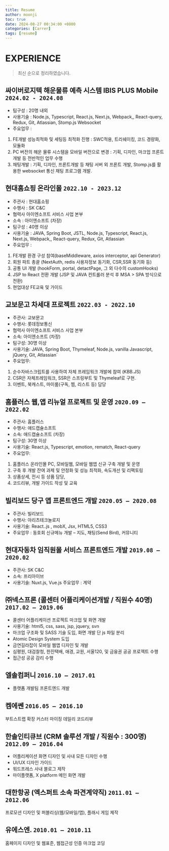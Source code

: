 ```yaml
---
title: Resume
author: moonji
toc: true
date: 2024-08-27 00:34:00 +0800
categories: [Carrer]
tags: [resume]
---
```



# EXPERIENCE 
> 최신 순으로 정리하였습니다.

## 싸이버로지텍 해운물류 예측 시스템 IBIS PLUS Mobile `2024.02 - 2024.08`

- 팀구성 : 20명 내외
- 사용기술 : Node.js, Typescript, React.js, Next.js, Webpack,, React-query, Redux, Git,  Atlassian, Stomp.js Websocket
- 주요업무 :  
1. FE개발 성능최적화 및 세팅등 최적화 진행 : SWC적용, 트리쉐이킹, 코드 경량화, 모듈화
2. PC 버전의 해운 물류 시스템을 모바일 버전으로 변경 : 기획, 디자인, 마크업 프론트 개발 등 전반적인 업무 수행
3. 채팅개발 : 기획, 디자인, 프론트개발 등 채팅 서버 외 프론트 개발, Stomp.js를 활용한 websocket 통신 채팅 프로그램 개발.

## 현대홈쇼핑 온라인몰 `2022.10 - 2023.12`

- 주관사 : 현대홈쇼핑
- 수행사 : SK C&C
- 협력사 아이엔소프트 서비스 사업 본부
- 소속 : 아이엔소프트 (차장)
- 팀구성 : 40명 이상
- 사용기술 : JAVA, Spring Boot, JSTL, Node.js, Typescript, React.js, Next.js, Webpack,, React-query, Redux, Git,  Atlassian
- 주요업무 :  
1. FE개발 환경 구성 참여(baseMiddleware, axios interceptor, api Generator) 
2. 회원 파트 총괄 (NextAuth, redis 사용자정보 동기화, CSR,SSR 동기화 등)
3. 공통 UI 개발 (hookForm, portal, detactPage, 그 외 다수의 customHooks)
4. JSP to React 전환 개발 (JSP 및  JAVA 컨트롤러 분석 후 MSA > SPA 방식으로 전환)
5. 현업대상 FE교육 및 가이드


## 교보문고 차세대 프로젝트 `2022.03 - 2022.10`

- 주관사: 교보문고
- 수행사: 롯데정보통신
- 협력사 아이엔소프트 서비스 사업 본부
- 소속: 아이엔소프트 (차장)
- 팀구성: 30명 이상
- 사용기술: JAVA, Spring Boot, Thymeleaf, Node.js, vanilla Javascript, jQuery,  Git, Atlassian`
- 주요업무:  
1. 순수자바스크립트를 사용하여  자체 프레임워크 개발에 참여 (KBB.JS) 
2. CSR은 자체프레임워크, SSR은 스프링부트 및 Thymeleaf로 구현.
3. 이벤트, 북캐스트, 마이룸(구독, 찜, 리스트 등) 담당

## 홈플러스 웹,앱 리뉴얼 프로젝트 및 운영 `2020.09 – 2022.02`

- 주관사: 홈플러스
- 수행사: 애드캡슐소프트
- 소속: 애드캡슐소프트 (차장)
- 팀구성: 30명 이상
- 사용기술: React.js, Typescript, emotion, rematch, React-query
- 주요업무:  
1. 홈플러스 온라인몰 PC, 모바일웹, 모바일 웹앱 신규 구축 개발 및 운영 
2. 구축 후 개발 잔여 과제 및 안정화 및 성능 최적화, 속도개선 및 리팩토링
3. 상품상세, 전시 등 상품 담당, 
4. 코드리뷰, 개발 가이드 작성 및 교육

## 빌리보드 당구 앱 프론트엔드 개발 `2020.05 – 2020.08`
- 주관사: 빌리보드
- 수행사: 아리츠테크놀로지
- 사용기술: React..js , mobX, Jsx, HTML5, CSS3
- 주요업무 : 동호회 신규메뉴 개발 – 지도, 채팅(Send Bird), 커뮤니티

## 현대자동차 임직원몰 서비스 프론트엔드 개발  `2019.08 – 2020.02`
- 주관사:  SK C&C
- 소속: 프리아이브
- 사용기술: Nuxt.js, Vue.js
주요업무 : 계약

## ㈜넥스프론 (콜센터 어플리케이션개발 / 직원수 40명) `2017.02 – 2019.06`
- 콜센터 어플리케이션 프로젝트 마크업 및 화면 개발
- 사용기술: html5, css, sass, jsp, jquery, svn
- 마크업 구조화 및 SASS 기술 도입, 화면 개발 단 js 파일 분리
- Atomic Design System 도입
- 금연길라잡이 모바일 웹앱 디자인 및 개발
- 심평원, 대검찰청, 한진택배, 애경, 교원, 서울120, 및 금융권 공공 프로젝트 수행
- 접근성 공공 감리 수행

## 엘솔컴퍼니 `2016.10 – 2017.01`
- 플랫폼 개발팀 프론트엔드 개발

## 켐에쎈 `2016.05 – 2016.10`
부트스트랩 확장 커스터 마이징
데일리 코드리뷰

## 한솔인티큐브 (CRM 솔루션 개발 / 직원수 : 300명) `2012.09 – 2016.04`
- 어플리케이션 화면 디자인 및 사내 모든 디자인 수행
- UI/UX 디자인 가이드
- 워드프레스 사내 블로그 제작
- 마이플랫폼, X platform 메인 화면 개발

## 대한항공 (엑스퍼트 소속 파견계약직) `2011.01 – 2012.06`
프로모션 디자인 및 퍼블리싱(웹/모바일/앱), 플래시 게임 제작

## 유에스엔. `2010.01 – 2010.11`
홈페이지 디자인 및 웹표준, 웹접근성 인증 마크업 코딩

<!-- # Skills


| skill                                   | level   |
|:----------------------------------------|--------:|
| Html Semantic Markup                    | upper   |
| React.js, Vue.js, Next.js, Node.js      | upper   |
| Development environment configuration   | middle  |
| CSS, SCSS, LESS                         | upper   |
| Javascript                              | middle  | -->

